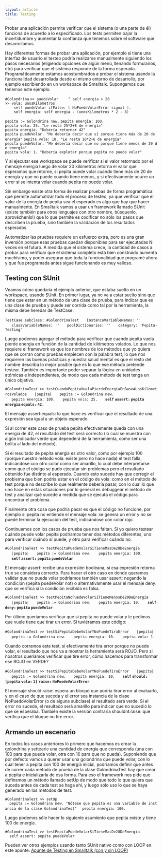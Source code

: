 ```yaml
---
layout: article
title: Testing
---
```


Probar una aplicación permite verificar que el sistema (o una parte de él) funciona de acuerdo a lo especificado. Los tests permiten bajar la incertidumbre y aumentar la confianza que tenemos sobre el software que desarrollamos.

Hay diferentes formas de probar una aplicación, por ejemplo si tiene una interfaz de usuario el testeo podría realizarse manualmente siguiendo los pasos necesarios (eligiendo opciones de algún menú, llenando formularios, etc) para verificar que el sistema responde de la forma esperada. Programáticamente estamos acostumbrados a probar el sistema usando la funcionalidad desarrollada desde el mismo entorno de desarrollo, por ejemplo escribiendo en un workspace de Smalltalk. Supongamos que tenemos este ejemplo:

`#Golondrina`
`>> puedeVolar`
`    ^ self energia > 20`
`>> vola: unosKilometros`
`    self puedeVolar ifFalse: [ NoPuedeVolarError signal ].`
`    self energia: self energia - (unosKilometros * 2 - 8)`

`pepita := Golondrina new.`
`pepita energia: 100.`
`pepita vola: 25. "Le resta 25*2+8 de energía"`
`pepita energia. "Debería retornar 42"`
`pepita puedeVolar. "Me debería decir que sí porque tiene más de 20 de energía"`
`pepita vola: 10. "Le resta 10*2+8 de energía"`
`pepita puedeVolar. "Me debería decir que no porque tiene menos de 20 de energía"`
`pepita vola: 1. "Debería explotar porque pepita no puede volar"`

Y al ejecutar ese workspace se puede verificar si el valor retornado por el mensaje energia luego de volar 20 kilómetros retorna el valor que esperamos que retorne, si pepita puede volar cuando tiene más de 20 de energía y que no puede cuando tiene menos, y si efectivamente ocurre un error si se intenta volar cuando pepita no puede volar.

Sin embargo existe otra forma de realizar pruebas de forma programática que permite automatizar todo el proceso de testeo, ya que verificar que el valor de la energía de pepita sea el esperado es algo que hay que hacer manualmente. En Smalltalk vamos a usar un framework llamado SUnit (existe también para otros lenguajes con otro nombre, búsquenlo, aprovéchenlo!) que lo que permite es codificar no sólo los pasos que describen la prueba, sino también la validación de los resultados esperados.

Automatizar las pruebas requiere un esfuerzo extra, pero es una gran inversión porque esas pruebas quedan disponibles para ser ejecutadas N veces en el futuro. A medida que el sistema crece, la cantidad de casos a probar para verificar que el sistema completo está bien construido aumenta muchísimo, y poder asegurar que toda la funcionalidad que programé ahora y que fue programada antes sigue funcionando es muy valioso.

Testing con SUnit
-----------------

Veamos cómo quedaría el ejemplo anterior, que estaba suelto en un workspace, usando SUnit. En primer lugar, ya no va a estar suelto sino que tiene que estar en un método de una clase de prueba, para indicar que es una clase de prueba y puede ser corrida como tal por la herramienta, la misma debe heredar de TestCase.

`TestCase subclass: #GolondrinaTest`
`   instanceVariableNames: ''`
`   classVariableNames: ''`
`   poolDictionaries: ''`
`   category: 'Pepita-Testing'`

Luego podemos agregar el método para verificar que cuando pepita vuela pierde energia en función de la cantidad de kilómetros volados. Lo que nos requiere el framework es que los nombres de los métodos que yo quiera que se corran como pruebas empiecen con la palabra test, lo que nos requieren las buenas prácticas y nuestra salud mental es que el resto del nombre describa lo mejor posible qué es lo que ese método pretende testear. También es importante poder separar la lógica en unidades atómicas e independientes, de modo que cada método de test tenga un único objetivo.

`#GolondrinaTest >> testCuandoPepitaVuelaPierdeEnergiaEnBaseALosKilometrosVolados`
`   |pepita|`
`   pepita := Golondrina new.`
`   pepita energia: 100.`
`   pepita vola: 25.`
`   `**`self` `assert:` `pepita` `energia` `equals:` `42.`**

El mensaje assert:equals: lo que hace es verificar que el resultado de una expresión sea igual a un objeto esperado.

Si al correr este caso de prueba pepita efectivamente queda con una energía de 42, el resultado del test será correcto (lo cual se muestra con algún indicador verde que dependerá de la herramienta, como ser una bolita al lado del método).

Si el resultado de pepita energia es otro valor, como por ejemplo 100 (porque nuestro método vola: existe pero no hace nada) el test falla, indicándose con otro color como ser amarillo, lo cual debe interpretarse como que el código se pudo ejecutar sin problemas pero el resultado obtenido fue distinto al esperado. Cuando esto sucede hay que corregir el problema que bien podría estar en el código de vola: como en el método de test porque no describe lo que realmente debería pasar, con lo cual lo que uno hace en estas situaciones por lo general es debuggear el método de test y analizar qué sucede a medida que se ejecuta el código para encontrar el problema.

Finalmente otra cosa que podría pasar es que el código no funcione, por ejemplo si pepita no entiende el mensaje vola: se genera un error y no se puede terminar la ejecución del test, indicándose con color rojo.

Continuemos con los casos de prueba que nos faltan. Si yo quiero testear cuándo puede volar pepita podríamos tener dos métodos diferentes, uno para verificar cuándo sí puede, y otro para verificar cuándo no.

`#GolondrinaTest >> testPepitaPuedeVolarSiTieneMasDe20DeEnergia`
`   |pepita|`
`   pepita := Golondrina new.`
`   pepita energia: 100.`
`   `**`self` `assert:` `pepita` `puedeVolar`**

El mensaje assert: recibe una expresión booleana, si esa expresión retorna true se considera correcto. Para hacer el otro caso en donde queremos validar que no pueda volar podríamos también usar assert: negando la condición (pepita puedeVolar not) o alternativamente usar el mensaje deny: que se verifica si la condición recibida es falsa.

`#GolondrinaTest >> testPepitaNoPuedeVolarSiTieneMenosDe20DeEnergia`
`   |pepita|`
`   pepita := Golondrina new.`
`   pepita energia: 10.`
`   `**`self` `deny:` `pepita` `puedeVolar`**

Por último queríamos verificar que si pepita no puede volar y le pedimos que vuele tiene que tirar un error. Si tuviéramos este código:

`#GolondrinaTest >> testSiPepitaDebeVolarYNoPuedeTiraError`
`   |pepita|`
`   pepita := Golondrina new.`
`   pepita energia: 10.`
`   pepita vola: 1.`

Cuando corramos este test, si efectivamente tira error porque no puede volar, el resultado que nos va a mostrar la herramienta será ROJO. Pero si nosotros queríamos verificar que tire error, cómo hacemos para transformar ese ROJO en VERDE?

`#GolondrinaTest >> testSiPepitaDebeVolarYNoPuedeTiraError`
`   |pepita|`
`   pepita := Golondrina new.`
`   pepita energia: 10.`
`   `**`self` `should:` `[pepita` `vola:` `1]` `raise:` `NoPuedeVolarError`**

El mensaje should:raise: espera un bloque que podría tirar error al evaluarlo, y en el caso de que suceda y el error sea instancia de la clase NoPuedoVolarError (o de alguna subclase) el resultado será verde. Si el error no sucede, el resultado será amarillo para indicar que no sucedió lo que se esperaba. También existe la versión contraria shouldnt:raise: que verifica que el bloque no tire error.

Armando un escenario
--------------------

En todos los casos anteriores lo primero que hacemos es crear la golondrina y settearle una cantidad de energía que corresponda (una con 100 para que pueda volar, otra con 10 para que no pueda). Suponiendo que por defecto vamos a querer usar una golondrina que puede volar, con lo cual tener a pepita con 100 de energía inicial, podríamos definir que antes de correr cada método de prueba de la clase GolondrinaTest hay que crear a pepita e inicializarla de esa forma. Para eso el framework nos pide que definamos un método llamado setUp de modo que todo lo que quiera que suceda antes de cada test se haga ahí, y luego sólo uso lo que se haya generado en los métodos de test.

`#GolondrinaTest >> setUp`
`  pepita := Golondrina new. "Nótese que pepita es una variable de instancia de la clase GolondrinaTest"`
`  pepita energia: 100.`

Luego podemos sólo hacer lo siguiente asumiento que pepita existe y tiene 100 de energía.

`#GolondrinaTest >> testPepitaPuedeVolarSiTieneMasDe20DeEnergia`
`  self assert: pepita puedeVolar`

Pueden ver otros ejemplos usando tanto SUnit nativo como con LOOP en este apunte: [Apunte de Testing en Smalltalk (con y sin LOOP)](https://4924d24e-a-62cb3a1a-s-sites.googlegroups.com/site/paradigmasdeprogramacion/Cursos/sabados-a-la-manana-anual-2012/PruebasUnitariasEnSmalltalk.pdf?attachauth=ANoY7cr7qvrGe95WAgr7-ZrpqizA8HqB-2kPZ7kAk11zguNxsyp95NGD6aY9ol2dz9yT6hHVwGxE0sn4I4Ifo_Vm5K2BNYMo6WiFxa8fIYAkBhmrXUAKtsHBrjrQfcMVnaPzB-EP3dqcoFsbFC6tKTKondZAWfSDMr84oJdxnNSUJ4dNg9Ge2dziPVFRPtmeLT84gC8qvSzQ-PAYyU6yGmxqR8LzynBHC1nSwEtGSrQmFOQxt3-V7AsQF_fhhVp_k8V0Fn_1puBTyqOFg-CgZtcCvLrAD-w5jfYeulkPljDR2mQTUXpwhBRdkI7_NnDBCONjLzl9F5Ra&attredirects=0)
